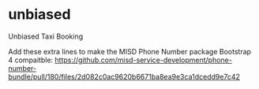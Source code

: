 # unbiased
Unbiased Taxi Booking

Add these extra lines to make the MISD Phone Number package Bootstrap 4 compaitble:
https://github.com/misd-service-development/phone-number-bundle/pull/180/files/2d082c0ac9620b6671ba8ea9e3ca1dcedd9e7c42
